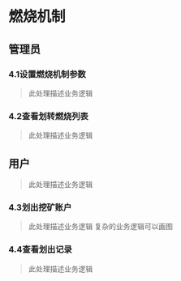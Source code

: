 # 燃烧机制
## 管理员

### 4.1设置燃烧机制参数
> 此处理描述业务逻辑
### 4.2查看划转燃烧列表
> 此处理描述业务逻辑
## 用户
> 此处理描述业务逻辑
### 4.3划出挖矿账户
> 此处理描述业务逻辑
> 复杂的业务逻辑可以画图
### 4.4查看划出记录
> 此处理描述业务逻辑